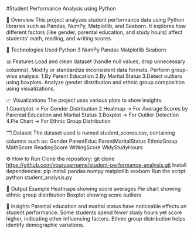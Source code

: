 #Student Performance Analysis using Python

📌 Overview
This project analyzes student performance data using Python libraries such as Pandas, NumPy, Matplotlib, and Seaborn.
It explores how different factors (like gender, parental education, and study hours) affect students’ math, reading, and writing scores.

🧰 Technologies Used
Python 3
NumPy
Pandas
Matplotlib
Seaborn

📊 Features
Load and clean dataset (handle null values, drop unnecessary columns).
Modify or standardize inconsistent data formats.
Perform group-wise analysis:
 1.By Parent Education
 2.By Marital Status
 3.Detect outliers using boxplots.
Analyze gender distribution and ethnic group composition using visualizations.

📈 Visualizations
The project uses various plots to show insights:
 1.Countplot → For Gender Distribution
 2.Heatmap → For Average Scores by Parental Education and Marital Status
 3.Boxplot → For Outlier Detection
 4.Pie Chart → For Ethnic Group Distribution

🗂️ Dataset
The dataset used is named student_scores.csv, containing columns such as:
Gender
ParentEduc
ParentMaritalStatus
EthnicGroup
MathScore
ReadingScore
WritingScore
WklyStudyHours

⚙️ How to Run
Clone the repository: git clone https://github.com/yourusername/student-performance-analysis.git
Install dependencies: pip install pandas numpy matplotlib seaborn
Run the script: python student_analysis.py

📌 Output Example
Heatmaps showing score averages
Pie chart showing ethnic group distribution
Boxplot showing score outliers

🧠 Insights
Parental education and marital status have noticeable effects on student performance.
Some students spend fewer study hours yet score higher, indicating other influencing factors.
Ethnic group distribution helps identify demographic variations.
